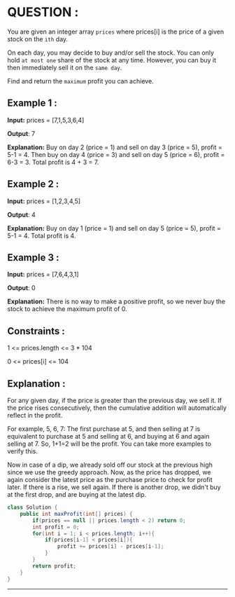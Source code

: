 **<h1>QUESTION : </h1>**
You are given an integer array ```prices``` where prices[i] is the price of a given stock on the `ith` day.

On each day, you may decide to buy and/or sell the stock. You can only hold `at most one` share of the stock at any time. However, you can buy it then immediately sell it on the `same day`.

Find and return the `maximum` profit you can achieve.

**<h2>Example 1 :</h2>**

**Input:**  prices = [7,1,5,3,6,4]

**Output**: 7

**Explanation:** Buy on day 2 (price = 1) and sell on day 3 (price = 5), profit = 5-1 = 4.
Then buy on day 4 (price = 3) and sell on day 5 (price = 6), profit = 6-3 = 3.
Total profit is 4 + 3 = 7.

**<h2>Example 2 :</h2>**

**Input:**  prices = [1,2,3,4,5]

**Output**: 4

**Explanation:** Buy on day 1 (price = 1) and sell on day 5 (price = 5), profit = 5-1 = 4.
Total profit is 4.

**<h2>Example 3 :</h2>**

**Input:**  prices = [7,6,4,3,1]

**Output**: 0

**Explanation:** There is no way to make a positive profit, so we never buy the stock to achieve the maximum profit of 0.

**<h2>Constraints :</h2>**
1 <= prices.length <= 3 * 104

0 <= prices[i] <= 104

**<h2>Explanation :</h2>**
For any given day, if the price is greater than the previous day, we sell it. If the price rises consecutively, then the cumulative addition will automatically reflect in the profit.

For example, 5, 6, 7: The first purchase at 5, and then selling at 7 is equivalent to purchase at 5 and selling at 6, and buying at 6 and again selling at 7. So, 1+1=2 will be the profit. You can take more examples to verify this.

Now in case of a dip, we already sold off our stock at the previous high since we use the greedy approach. Now, as the price has dropped, we again consider the latest price as the purchase price to check for profit later. If there is a rise, we sell again. If there is another drop, we didn't buy at the first drop, and are buying at the latest dip.

```java
class Solution {
    public int maxProfit(int[] prices) {
        if(prices == null || prices.length < 2) return 0;
        int profit = 0;
        for(int i = 1; i < prices.length; i++){
            if(prices[i-1] < prices[i]){
                profit += prices[i] - prices[i-1];
            }
        }
        return profit;
    }
}
```

---